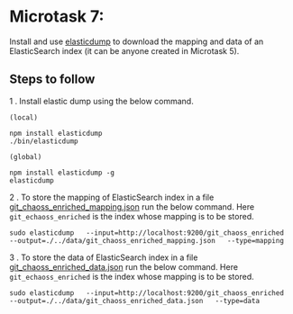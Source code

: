 # Microtask 7:
Install and use [elasticdump](https://www.npmjs.com/package/elasticdump) to download the mapping and data of
an ElasticSearch index (it can be anyone created in Microtask 5).

## Steps to follow

1 . Install elastic dump using the below command.
```
(local)

npm install elasticdump
./bin/elasticdump

(global)

npm install elasticdump -g
elasticdump

```
2 . To store the mapping of ElasticSearch index in a file [git_chaoss_enriched_mapping.json](./data/git_chaoss_enriched_mapping.json) run the below command.
 Here `git_echaoss_enriched` is the index whose mapping is to be stored.
``` 
sudo elasticdump   --input=http://localhost:9200/git_chaoss_enriched   --output=./../data/git_chaoss_enriched_mapping.json   --type=mapping

```    

3 . To store the data of ElasticSearch index in a file [git_chaoss_enriched_data.json](./data/git_chaoss_enriched_data.json) run the below command.
 Here `git_echaoss_enriched` is the index whose mapping is to be stored.
``` 
sudo elasticdump   --input=http://localhost:9200/git_chaoss_enriched   --output=./../data/git_chaoss_enriched_data.json   --type=data

```

